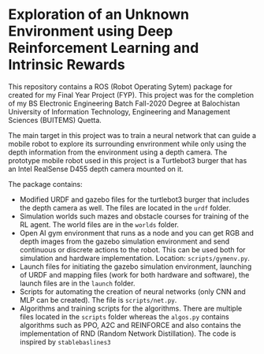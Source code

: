 # Exploration of an Unknown Environment using Deep Reinforcement Learning and Intrinsic Rewards
This repository contains a ROS (Robot Operating Sytem) package for created for my Final Year Project (FYP). This project was for the completion of my BS Electronic Engineering Batch Fall-2020 Degree at Balochistan University of Information Technology, Engineering and Management Sciences (BUITEMS) Quetta.


The main target in this project was to train a neural network that can guide a mobile robot to explore its surrounding envrironment while only using the depth information from the environment using a depth camera. The prototype mobile robot used in this project is a Turtlebot3 burger that has an Intel RealSense D455 depth camera mounted on it. 

The package contains:
* Modified URDF and gazebo files for the turtlebot3 burger that includes the depth camera as well. The files are located in the `urdf` folder.
* Simulation worlds such mazes and obstacle courses for training of the RL agent. The world files are in the `worlds` folder.
* Open AI gym environment that runs as a node and you can get RGB and depth images from the gazebo simulation environment and send continuous or discrete actions to the robot. This can be used both for simulation and hardware implementation. Location: `scripts/gymenv.py`.
* Launch files for initiating the gazebo simulation environment, launching of URDF and mapping files (work for both hardware and software), the launch files are in the `launch` folder.
* Scripts for automating the creation of neural networks (only CNN and MLP can be created). The file is `scripts/net.py`.
* Algorithms and training scripts for the algorithms. There are multiple files located in the `scripts` folder whereas the `algos.py` contains algorithms such as PPO, A2C and REINFORCE and also contains the implementation of RND (Random Network Distillation). The code is inspired by `stablebaslines3`
